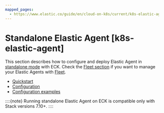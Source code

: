 ```yaml
---
mapped_pages:
  - https://www.elastic.co/guide/en/cloud-on-k8s/current/k8s-elastic-agent.html
---
```


# Standalone Elastic Agent [k8s-elastic-agent]

This section describes how to configure and deploy Elastic Agent in [standalone mode](asciidocalypse://docs/docs-content/docs/reference/ingestion-tools/fleet/install-standalone-elastic-agent.md) with ECK. Check the [Fleet section](fleet-managed-elastic-agent.md) if you want to manage your Elastic Agents with [Fleet](asciidocalypse://docs/docs-content/docs/reference/ingestion-tools/fleet/install-elastic-agents.md).

* [Quickstart](quickstart-standalone.md)
* [Configuration](configuration-standalone.md)
* [Configuration examples](configuration-examples-standalone.md)

::::{note}
Running standalone Elastic Agent on ECK is compatible only with Stack versions 7.10+.
::::





